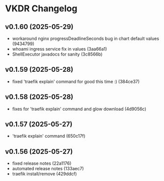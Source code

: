 # VKDR Changelog

## v0.1.60 (2025-05-29)
* workaround nginx progressDeadlineSeconds bug in chart default values (9434799)
* whoami ingress service fix in values (3aa66a1)
* ShellExecutor javadocs for sanity (3c8566b)
## v0.1.59 (2025-05-28)
* fixed 'traefik explain' command for good this time :) (384ce37)
## v0.1.58 (2025-05-28)
* fixes for 'traefik explain' command and glow download (4d9056c)

## v0.1.57 (2025-05-27)
* 'traefik explain' command (650c17f)

## v0.1.56 (2025-05-27)
* fixed release notes (22a1176)
* automated release notes (133aec7)
* traefik install/remove (429ddcf)

